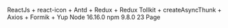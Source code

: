 ReactJs + react-icon + Antd + Redux + Redux Tollkit + createAsyncThunk + Axios + Formik + Yup
Node 16.16.0 npm 9.8.0
23 Page
